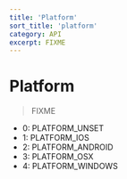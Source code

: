```yaml
---
title: 'Platform'
sort_title: 'platform'
category: API
excerpt: FIXME
---
```


# Platform

> FIXME

- 0: PLATFORM_UNSET
- 1: PLATFORM_IOS
- 2: PLATFORM_ANDROID
- 3: PLATFORM_OSX
- 4: PLATFORM_WINDOWS
